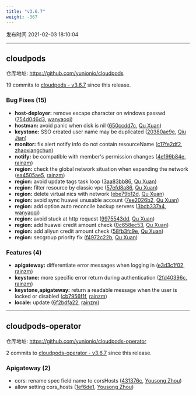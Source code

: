 ```yaml
---
title: "v3.6.7"
weight: -367
---
```


发布时间 2021-02-03 18:10:04

---
## cloudpods

仓库地址: https://github.com/yunionio/cloudpods

19 commits to [cloudpods - v3.6.7] since this release.

### Bug Fixes (15)
- **host-deployer:** remove escape character on windows passwd ([754d046d3](https://github.com/yunionio/cloudpods/commit/754d046d3a0499bbc2170e28c242c94bfee17cea), [wanyaoqi](mailto:wanyaoqi@yunionyun.com))
- **hostman:** avoid panic when disk is nil ([650ccdd7c](https://github.com/yunionio/cloudpods/commit/650ccdd7c77cdfdcdd312a38ab6d627a3881dc60), [Qu Xuan](mailto:quxuan@yunionyun.com))
- **keystone:** SSO created user name may be duplicated ([20380ae9e](https://github.com/yunionio/cloudpods/commit/20380ae9e64ec9f921ef518baa0d73464ada54d9), [Qiu Jian](mailto:qiujian@yunionyun.com))
- **monitor:** fix alert notify info do not contain resourceName ([c17fe2df2](https://github.com/yunionio/cloudpods/commit/c17fe2df22f87ba1649ec0f59bdc2bcc79692036), [zhaoxiangchun](mailto:1422928955@qq.com))
- **notify:** be compatible with member's permission changes ([4e199b84e](https://github.com/yunionio/cloudpods/commit/4e199b84eb77cabf3658bc7e1736ee4d6abb76c4), [rainzm](mailto:mjoycarry@gmail.com))
- **region:** check the global network situation when expanding the network ([ea4505ae5](https://github.com/yunionio/cloudpods/commit/ea4505ae5583d29b7dd5043ae216afa13ad3079f), [rainzm](mailto:mjoycarry@gmail.com))
- **region:** avoid update tags task loop ([3aa83bb86](https://github.com/yunionio/cloudpods/commit/3aa83bb86d1a33b13611eb5888efe10e7d541600), [Qu Xuan](mailto:quxuan@yunionyun.com))
- **region:** filter resource by classic vpc ([57efd8a86](https://github.com/yunionio/cloudpods/commit/57efd8a86bb0dc36390964a86cbe9e3cb6938fe1), [Qu Xuan](mailto:quxuan@yunionyun.com))
- **region:** delete virtual nics with network ([ebe79b12d](https://github.com/yunionio/cloudpods/commit/ebe79b12d1635898bd9cf27eb6d6c96b6f3f53b6), [Qu Xuan](mailto:quxuan@yunionyun.com))
- **region:** avoid sync huawei unusable account ([7ee2026b2](https://github.com/yunionio/cloudpods/commit/7ee2026b2176fc5a2af011c2cf02cbcbd6fc6c98), [Qu Xuan](mailto:quxuan@yunionyun.com))
- **region:** add option auto reconcile backup servers ([3bcb337a4](https://github.com/yunionio/cloudpods/commit/3bcb337a4b33210de28694cb23450bafc4e4e738), [wanyaoqi](mailto:wanyaoqi@yunionyun.com))
- **region:** avoid stuck at http request ([9975543dd](https://github.com/yunionio/cloudpods/commit/9975543ddb310e75d8bc011534206101bad2c4d0), [Qu Xuan](mailto:quxuan@yunionyun.com))
- **region:** add huawei credit amount check ([0c658ec53](https://github.com/yunionio/cloudpods/commit/0c658ec53f243d17c823f88d5987b45d8c8fd406), [Qu Xuan](mailto:quxuan@yunionyun.com))
- **region:** add aliyun credit amount check ([58fb3fc9e](https://github.com/yunionio/cloudpods/commit/58fb3fc9e267a7aedb38f8a6ce78161991baf35a), [Qu Xuan](mailto:quxuan@yunionyun.com))
- **region:** secgroup priority fix ([f4972c22b](https://github.com/yunionio/cloudpods/commit/f4972c22bae4eb9fe85c946aa77a27a55da7cc35), [Qu Xuan](mailto:quxuan@yunionyun.com))

### Features (4)
- **apigateway:** differentiate error messages when logging in ([e3d3c1f02](https://github.com/yunionio/cloudpods/commit/e3d3c1f02911fc07951ba5b2be38e2c17007d03f), [rainzm](mailto:mjoycarry@gmail.com))
- **keystone:** more specific error return during authentication ([2fd40396c](https://github.com/yunionio/cloudpods/commit/2fd40396c4336f2ec1dbe6a15e8bd436be802329), [rainzm](mailto:mjoycarry@gmail.com))
- **keystone,apigateway:** return a readable message when the user is locked or disabled ([cb7956f1f](https://github.com/yunionio/cloudpods/commit/cb7956f1f16ccd8168557112c9a08ff7e34e14f7), [rainzm](mailto:mjoycarry@gmail.com))
- **locale:** update ([6f2bdfa22](https://github.com/yunionio/cloudpods/commit/6f2bdfa22f1e2ff23169af92fb0900b3345962ad), [rainzm](mailto:mjoycarry@gmail.com))

[cloudpods - v3.6.7]: https://github.com/yunionio/cloudpods/compare/v3.6.6...v3.6.7
---
## cloudpods-operator

仓库地址: https://github.com/yunionio/cloudpods-operator

2 commits to [cloudpods-operator - v3.6.7] since this release.

### Apigateway (2)
- cors: rename spec field name to corsHosts ([431376c](https://github.com/yunionio/cloudpods-operator/commit/431376c3b3401b84ab5337c24b10517124bc950b), [Yousong Zhou](mailto:zhouyousong@yunionyun.com))
- allow setting cors_hosts ([1ef6de1](https://github.com/yunionio/cloudpods-operator/commit/1ef6de1e6a8bd4f50f39b5cf0cda96853bf5b5e3), [Yousong Zhou](mailto:zhouyousong@yunionyun.com))

[cloudpods-operator - v3.6.7]: https://github.com/yunionio/cloudpods-operator/compare/v3.6.6...v3.6.7
